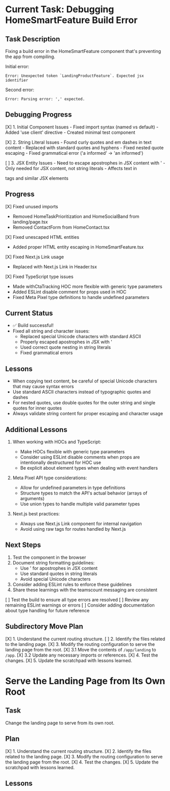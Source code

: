 # Current Task: Debugging HomeSmartFeature Build Error

## Task Description
Fixing a build error in the HomeSmartFeature component that's preventing the app from compiling.

Initial error:
```
Error: Unexpected token `LandingProductFeature`. Expected jsx identifier
```

Second error:
```
Error: Parsing error: ',' expected.
```

## Debugging Progress
[X] 1. Initial Component Issues
    - Fixed import syntax (named vs default)
    - Added 'use client' directive
    - Created minimal test component

[X] 2. String Literal Issues
    - Found curly quotes and em dashes in text content
    - Replaced with standard quotes and hyphens
    - Fixed nested quote escaping
    - Fixed grammatical error ('a informed' -> 'an informed')

[ ] 3. JSX Entity Issues
    - Need to escape apostrophes in JSX content with &apos;
    - Only needed for JSX content, not string literals
    - Affects text in <p> tags and similar JSX elements

## Progress

[X] Fixed unused imports
  - Removed HomeTaskPrioritization and HomeSocialBand from landing/page.tsx
  - Removed ContactForm from HomeContact.tsx

[X] Fixed unescaped HTML entities
  - Added proper HTML entity escaping in HomeSmartFeature.tsx

[X] Fixed Next.js Link usage
  - Replaced <a> with Next.js Link in Header.tsx

[X] Fixed TypeScript type issues
  - Made withCtaTracking HOC more flexible with generic type parameters
  - Added ESLint disable comment for props used in HOC
  - Fixed Meta Pixel type definitions to handle undefined parameters

## Current Status
- ✅ Build successful!
- Fixed all string and character issues:
  - Replaced special Unicode characters with standard ASCII
  - Properly escaped apostrophes in JSX with &apos;
  - Used correct quote nesting in string literals
  - Fixed grammatical errors

## Lessons
- When copying text content, be careful of special Unicode characters that may cause syntax errors
- Use standard ASCII characters instead of typographic quotes and dashes
- For nested quotes, use double quotes for the outer string and single quotes for inner quotes
- Always validate string content for proper escaping and character usage

## Additional Lessons

1. When working with HOCs and TypeScript:
   - Make HOCs flexible with generic type parameters
   - Consider using ESLint disable comments when props are intentionally destructured for HOC use
   - Be explicit about element types when dealing with event handlers

2. Meta Pixel API type considerations:
   - Allow for undefined parameters in type definitions
   - Structure types to match the API's actual behavior (arrays of arguments)
   - Use union types to handle multiple valid parameter types

3. Next.js best practices:
   - Always use Next.js Link component for internal navigation
   - Avoid using raw <a> tags for routes handled by Next.js

## Next Steps
1. Test the component in the browser
2. Document string formatting guidelines:
   - Use &apos; for apostrophes in JSX content
   - Use standard quotes in string literals
   - Avoid special Unicode characters
3. Consider adding ESLint rules to enforce these guidelines
4. Share these learnings with the teamscount messaging are consistent

[ ] Test the build to ensure all type errors are resolved
[ ] Review any remaining ESLint warnings or errors
[ ] Consider adding documentation about type handling for future reference

## Subdirectory Move Plan
[X] 1. Understand the current routing structure.
[ ] 2. Identify the files related to the landing page.
[X] 3. Modify the routing configuration to serve the landing page from the root.
    [X] 3.1 Move the contents of `/app/landing` to `/app`.
    [X] 3.2 Update any necessary imports or references.
[X] 4. Test the changes.
[X] 5. Update the scratchpad with lessons learned.

# Serve the Landing Page from Its Own Root

## Task
Change the landing page to serve from its own root.

## Plan
[X] 1. Understand the current routing structure.
[X] 2. Identify the files related to the landing page.
[X] 3. Modify the routing configuration to serve the landing page from the root.
[X] 4. Test the changes.
[X] 5. Update the scratchpad with lessons learned.

## Lessons
